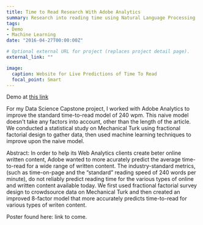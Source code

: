 ```yaml
---
title: Time to Read Research With Adobe Analytics
summary: Research into reading time using Natural Language Processing
tags:
- Demo
- Machine Learning
date: "2016-04-27T00:00:00Z"

# Optional external URL for project (replaces project detail page).
external_link: ""

image:
  caption: Website for Live Predictions of Time To Read
  focal_point: Smart
---
```


Demo at [this link](http://orionweller.com/ttr/)

For my Data Science Capstone project, I worked with Adobe Analytics to improve the standard time-to-read model of 240 wpm.  This naive model doesn't take any factors into account, other than the length of the article.  We conducted a statistical study on Mechanical Turk using fractional factorial design to gather data, then used machine learning techniques to improve upon the naive model.

Abstract:
In order to help its Web Analytics clients create beter online written content, Adobe wanted to more acurately predict the average time-to-read for a wide range of written content. The industry-standard metrics,(such as time-on-page and the “standard” reading speed of 240 words per minute), do not reliably predict reading time for the various types of  online and written content available today.  We first used fractional factorial survey design to crowdsource data on Mechanical Turk and then created an improved 8-factor model that more accurately predicts time-to-read for various types of writen content.

Poster found here: link to come.


